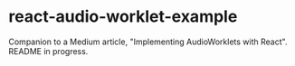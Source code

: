 # react-audio-worklet-example
Companion to a Medium article, "Implementing AudioWorklets with React". README in progress.
